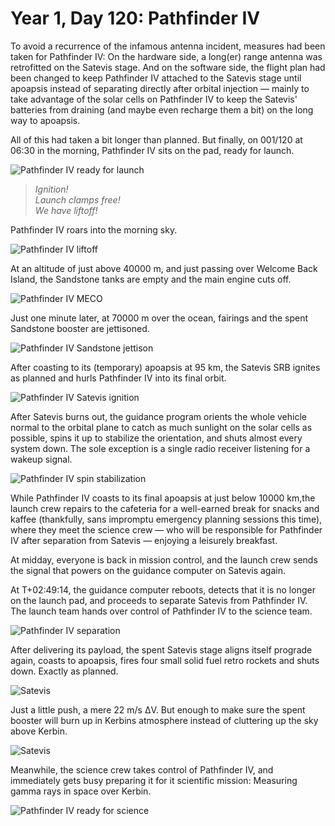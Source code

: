 # Year 1, Day 120: Pathfinder IV

To avoid a recurrence of the infamous antenna incident, measures had been taken for Pathfinder IV: On the hardware side, a long(er) range antenna was retrofitted on the Satevis stage. And on the software side, the flight plan had been changed to keep Pathfinder IV attached to the Satevis stage until apoapsis instead of separating directly after orbital injection — mainly to take advantage of the solar cells on Pathfinder IV to keep the Satevis' batteries from draining (and maybe even recharge them a bit) on the long way to apoapsis.

All of this had taken a bit longer than planned. But finally, on 001/120 at 06:30 in the morning, Pathfinder IV sits on the pad, ready for launch.

![Pathfinder IV ready for launch](./Pathfinder_IV-001%3A120-06%3A31%3A40.jpg)

> _Ignition!_ \
> _Launch clamps free!_ \
> _We have liftoff!_

Pathfinder IV roars into the morning sky.

![Pathfinder IV liftoff](./Pathfinder_IV-001%3A120-06%3A32%3A00.jpg)

At an altitude of just above 40000 m, and just passing over Welcome Back Island, the Sandstone tanks are empty and the main engine cuts off.

![Pathfinder IV MECO](./Pathfinder_IV-001%3A120-06%3A34%3A03.jpg)

Just one minute later, at 70000 m over the ocean, fairings and the spent Sandstone booster are jettisoned.

![Pathfinder IV Sandstone jettison](./Pathfinder_IV-001%3A120-06%3A35%3A02.jpg)

After coasting to its (temporary) apoapsis at 95 km, the Satevis SRB ignites as planned and hurls Pathfinder IV into its final orbit.

![Pathfinder IV Satevis ignition](./Pathfinder_IV-001%3A120-06%3A37%3A02.jpg)

After Satevis burns out, the guidance program orients the whole vehicle normal to the orbital plane to catch as much sunlight on the solar cells as possible, spins it up to stabilize the orientation, and shuts almost every system down. The sole exception is a single radio receiver listening for a wakeup signal.

![Pathfinder IV spin stabilization](./Pathfinder_IV-001%3A120-06%3A38%3A32.jpg)

While Pathfinder IV coasts to its final apoapsis at just below 10000 km,the launch crew repairs to the cafeteria for a well-earned break for snacks and kaffee (thankfully, sans impromptu emergency planning sessions this time), where they meet the science crew — who will be responsible for Pathfinder IV after separation from Satevis — enjoying a leisurely breakfast.

At midday, everyone is back in mission control, and the launch crew sends the signal that powers on the guidance computer on Satevis again.

At T+02:49:14, the guidance computer reboots, detects that it is no longer on the launch pad, and proceeds to separate Satevis from Pathfinder IV. The launch team hands over control of Pathfinder IV to the science team.

![Pathfinder IV separation](./Pathfinder_IV-001%3A120-09%3A21%3A05.jpg)

After delivering its payload, the spent Satevis stage aligns itself prograde again, coasts to apoapsis, fires four small solid fuel retro rockets and shuts down. Exactly as planned.

![Satevis ](./Satevis_upper_stage-001%3A120-09%3A22%3A45.jpg)

Just a little push, a mere 22 m/s ΔV. But enough to make sure the spent booster will burn up in Kerbins atmosphere instead of cluttering up the sky above Kerbin.

![Satevis ](./Satevis_upper_stage-001%3A120-09%3A23%3A30.jpg)

Meanwhile, the science crew takes control of Pathfinder IV, and immediately gets busy preparing it for it scientific mission: Measuring gamma rays in space over Kerbin.

![Pathfinder IV ready for science](./Pathfinder_IV-001%3A120-09%3A26%3A29.jpg)
